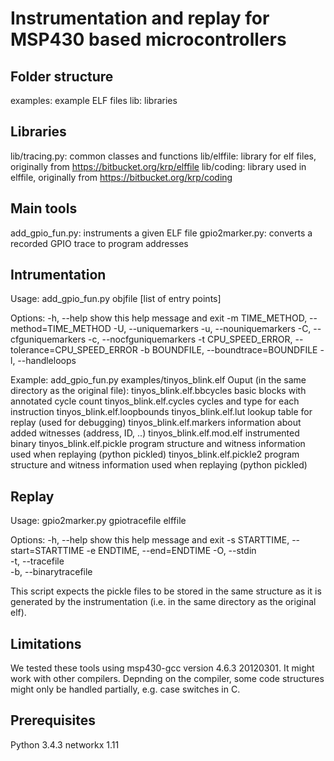 Instrumentation and replay for MSP430 based microcontrollers
============================================================

Folder structure
----------------
examples: example ELF files
lib: libraries

Libraries
---------
lib/tracing.py: common classes and functions
lib/elffile: library for elf files, originally from https://bitbucket.org/krp/elffile
lib/coding: library used in elffile, originally from https://bitbucket.org/krp/coding

Main tools
----------
  add_gpio_fun.py: instruments a given ELF file
  gpio2marker.py: converts a recorded GPIO trace to program addresses

Intrumentation
--------------
Usage: add_gpio_fun.py objfile [list of entry points]

Options:
  -h, --help            show this help message and exit
  -m TIME_METHOD, --method=TIME_METHOD
  -U, --uniquemarkers
  -u, --nouniquemarkers
  -C, --cfguniquemarkers
  -c, --nocfguniquemarkers
  -t CPU_SPEED_ERROR, --tolerance=CPU_SPEED_ERROR
  -b BOUNDFILE, --boundtrace=BOUNDFILE
  -l, --handleloops 

Example:
add_gpio_fun.py examples/tinyos_blink.elf
Ouput (in the same directory as the original file):
tinyos_blink.elf.bbcycles   basic blocks with annotated cycle count
tinyos_blink.elf.cycles     cycles and type for each instruction
tinyos_blink.elf.loopbounds 
tinyos_blink.elf.lut        lookup table for replay (used for debugging)
tinyos_blink.elf.markers    information about added witnesses (address, ID, ..)
tinyos_blink.elf.mod.elf    instrumented binary
tinyos_blink.elf.pickle     program structure and witness information used when replaying (python pickled)
tinyos_blink.elf.pickle2    program structure and witness information used when replaying (python pickled)

Replay
------
Usage: gpio2marker.py gpiotracefile elffile

Options:
  -h, --help            show this help message and exit
  -s STARTTIME, --start=STARTTIME
  -e ENDTIME, --end=ENDTIME
  -O, --stdin           
  -t, --tracefile       
  -b, --binarytracefile

This script expects the pickle files to be stored in the same structure as it is generated by the instrumentation (i.e. in the same directory as the original elf).

Limitations
-----------
We tested these tools using msp430-gcc version 4.6.3 20120301. It might work with other compilers.
Depnding on the compiler, some code structures might only be handled partially, e.g. case switches in C.

Prerequisites
-------------
Python 3.4.3
networkx 1.11
